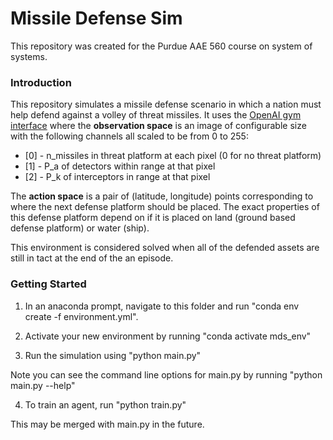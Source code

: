 # Missile Defense Sim
This repository was created for the Purdue AAE 560 course on system of systems.

### Introduction
This repository simulates a missile defense scenario in which a nation must help defend against a volley of threat missiles. It uses the [OpenAI gym interface](https://github.com/openai/gym) where the **observation space** is an image of configurable size with the following channels all scaled to be from 0 to 255:

- [0] - n_missiles in threat platform at each pixel (0 for no threat platform)
- [1] - P_a of detectors within range at that pixel
- [2] - P_k of interceptors in range at that pixel

The **action space** is a pair of (latitude, longitude) points corresponding to where the next defense platform should be placed. The exact properties of this defense platform depend on if it is placed on land (ground based defense platform) or water (ship).

This environment is considered solved when all of the defended assets are still in tact at the end of the an episode.

### Getting Started

1. In an anaconda prompt, navigate to this folder and run "conda env create -f environment.yml".

2. Activate your new environment by running "conda activate mds_env"

3. Run the simulation using "python main.py"

Note you can see the command line options for main.py by running "python main.py --help"

4. To train an agent, run "python train.py"

This may be merged with main.py in the future.